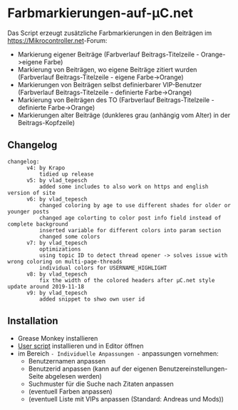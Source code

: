 # Farbmarkierungen-auf-µC.net
Das Script erzeugt zusätzliche Farbmarkierungen  in den Beiträgen im <https://Mikrocontroller.net>-Forum:

- Markierung eigener Beiträge (Farbverlauf Beitrags-Titelzeile - Orange->eigene Farbe)
- Markierung von Beiträgen, wo eigene Beiträge zitiert wurden (Farbverlauf Beitrags-Titelzeile  - eigene Farbe->Orange)
- Markierungen von Beiträgen selbst definierbarer VIP-Benutzer (Farbverlauf Beitrags-Titelzeile  - definierte Farbe->Orange)
- Markierung von Beiträgen des TO (Farbverlauf Beitrags-Titelzeile  - definierte Farbe->Orange)
- Markierungen alter Beiträge (dunkleres grau (anhängig vom Alter) in der Beitrags-Kopfzeile)


## Changelog

```
changelog:
      v4: by Krapo
          tidied up release 
      v5: by vlad_tepesch
          added some includes to also work on https and english version of site
      v6: by vlad_tepesch
          changed coloring by age to use different shades for older or younger posts
          changed age colorting to color post info field instead of complete background
          inserted variable for different colors into param section
          changed some colors
      v7: by vlad_tepesch
          optimizations
          using topic ID to detect thread opener -> solves issue with wrong coloring on multi-page-threads
          individual colors for USERNAME_HIGHLIGHT
      v8: by vlad_tepesch
          fix the width of the colored headers after µC.net style update around 2019-11-18
      v9: by vlad_tepesch
          added snippet to shwo own user id
```


## Installation

- Grease Monkey installieren
- [User script] installieren und in Editor öffnen
- im Bereich `- Individuelle Anpassungen -` anpassungen vornehmen:
  - Benutzernamen anpassen
  - Benutzerid anpassen (kann auf der eigenen Benutzereinstellungen-Seite abgelesen werden)
  - Suchmuster für die Suche nach Zitaten anpassen 
  - (eventuell Farben anpassen)
  - (eventuell Liste mit VIPs anpassen (Standard: Andreas und Mods))
  
[user script]: https://github.com/vladtepesch/Farbmarkierungen-auf-mikrocontroller.net/raw/master/Farbmarkierungen%20auf%20%C2%B5C.net.user.js
